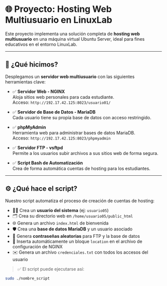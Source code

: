 # 🌐 Proyecto: Hosting Web Multiusuario en LinuxLab

Este proyecto implementa una solución completa de **hosting web multiusuario** en una máquina virtual Ubuntu Server, ideal para fines educativos en el entorno LinuxLab.

---

## 🚀 ¿Qué hicimos?

Desplegamos un **servidor web multiusuario** con las siguientes herramientas clave:

- ✅ **Servidor Web - NGINX**  
  Aloja sitios web personales para cada estudiante.  
  Acceso: `http://192.17.42.125:8023/usuario01/`

- ✅ **Servidor de Base de Datos - MariaDB**  
  Cada usuario tiene su propia base de datos con acceso restringido.

- ✅ **phpMyAdmin**  
  Herramienta web para administrar bases de datos MariaDB.  
  Acceso: `http://192.17.42.125:8023/phpmyadmin`

- ✅ **Servidor FTP - vsftpd**  
  Permite a los usuarios subir archivos a sus sitios web de forma segura.

- ✅ **Script Bash de Automatización**  
  Crea de forma automática cuentas de hosting para los estudiantes.

---

## ⚙️ ¿Qué hace el script?

Nuestro script automatiza el proceso de creación de cuentas de hosting:

- 🧑‍💻 Crea un **usuario del sistema** (ej: `usuario05`)
- 🗂️ Crea su directorio web en `/home/usuario05/public_html`
- 🌐 Genera un archivo `index.html` de bienvenida
- 🛡️ Crea una **base de datos MariaDB** y un usuario asociado
- 🔐 Genera **contraseñas aleatorias** para FTP y la base de datos
- 🧩 Inserta automáticamente un bloque `location` en el archivo de configuración de NGINX
- ✉️ Genera un archivo `credenciales.txt` con todos los accesos del usuario

> ✅ El script puede ejecutarse así:
```bash
sudo ./nombre_script
